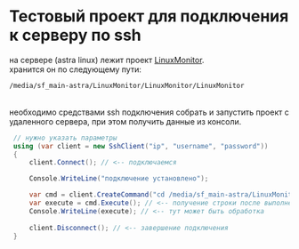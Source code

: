 # Тестовый проект для подключения к серверу по ssh

на сервере (astra linux) лежит проект [LinuxMonitor](https://github.com/theun1c/LinuxMonitor). <br> 
хранится он по следующему пути: <br>
``` bash
/media/sf_main-astra/LinuxMonitor/LinuxMonitor/LinuxMonitor
```
<br>
необходимо средствами ssh подключения собрать и запустить проект с удаленного сервера, при этом получить данные из консоли. 

``` csharp
 // нужно указать параметры 
 using (var client = new SshClient("ip", "username", "password"))
 {
     client.Connect(); // <-- подключаемся

     Console.WriteLine("подключение установлено");

     var cmd = client.CreateCommand("cd /media/sf_main-astra/LinuxMonitor/LinuxMonitor/LinuxMonitor && dotnet run"); // <-- по этому пути на виртуалке находится проект
     var execute = cmd.Execute(); // <-- получение строки после выполнения
     Console.WriteLine(execute); // <-- тут может быть обработка
     
     client.Disconnect(); // <-- завершение подключения
 }
```
